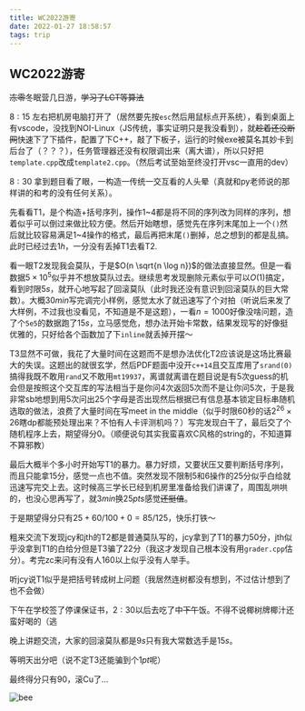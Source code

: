 ```yaml
---
title: WC2022游寄
date: 2022-01-27 18:58:57
tags: trip
---
```


## WC2022游寄

~~冻零~~冬眠营几日游，~~学习了LCT等算法~~

<!-- more -->

$8:15$ 左右把机房电脑打开了（居然要先按`esc`然后用鼠标点开系统），看到桌面上有vscode，没找到NOI-Linux（JS传统，事实证明只是我没看到），就~~趁着还没断网~~快速下了下插件，配置了下C++，敲了下板子，运行的时候exe被莫名其妙卡到后台了（？？？），任务管理器还没有权限调出来（离大谱），所以只好把`template.cpp`改成`template2.cpp`。（然后考试至始至终没打开vsc一直用的dev）

$8:30$ 拿到题目看了眼，一构造一传统一交互看的人头晕（真就和py老师说的那样讲的和考的没有任何关系）。

先看看T1，是个构造+括号序列，操作$1$~$4$都是将不同的序列改为同样的序列，想着似乎可以倒过来做比较方便。然后开始瞎想，感觉先在序列末尾加上一个`()`然后就比较容易满足$1$~$4$操作的格式，最后再把末尾`()`删掉，总之想到的都是乱搞。此时已经过去$1h$，一分没有丢掉T1去看T2.

看一眼T2发现我会莫队，于是$O(n \sqrt{n \log n})$的做法直接显然。但是一看数据$5\times 10^5$似乎并不想放莫队过去。继续思考发现删除元素似乎可以$O(1)$搞定，看到时限$5s$，就开心地写起了回滚莫队（此时我还没有意识到回滚莫队的巨大常数）。大概$30min$写完调完小样例，感觉太水了就迅速写了个对拍（听说后来发了大样例，不过我也没看见，不知道是不是这题），一看$n=1000$好像没啥问题，造了个`5e5`的数据跑了$15s$，立马感觉危，想办法开始卡常数，结果发现写的好像挺优雅的，只好给各个函数加了下`inline`就丢掉开摆～

T3显然不可做，我花了大量时间在这题而不是想办法优化T2应该说是这场比赛最大的失误。这题出的就很玄学，然后PDF题面中没开`c++14`且交互库用了`srand(0)`搞得我既不敢用`rand`又不敢用`mt19937`，离谱就离谱在题目说是有$5$次guess的机会但是按照这个交互库的写法相当于是你问$4$次返回$5$次而不是让你问$5$次，于是我非常sb地想到用$5$次问出$25$个字母是否出现然后根据已有信息基本锁定目标串随机选取的做法，浪费了大量时间在写meet in the middle（似乎时限$60$秒的话$2^{26}\times 26$瞎dp都能预处理出来？不怕有人卡评测机吗？）写完发现白干了，最后交了个随机程序上去，期望得分$0$。（顺便说句其实我蛮喜欢C风格的string的，不知道算不算邪教）

最后大概半个多小时开始写T1的暴力。暴力好烦，又要状压又要判断括号序列，而且只能拿$15$分，感觉一点也不值。突然发现不限制$5$和$6$操作的$25$分似乎白给就迅速写完交上去。这时候高三学长已经到机房里准备给我们讲课了，周围乱哄哄的，也没心思再写了，就$3min$换$25pts$感觉~~还挺值~~。

于是期望得分只有$25+60/100+0=85/125$，快乐打铁～

粗来交流下发现jcy和jth的T2都是普通莫队写的，jcy拿到了T1的暴力$50$分，jth似乎没拿到T1的白给分但是T3骗了$22$分（我这才发现自己根本没有用`grader.cpp`估分）。考完zc来问有没有人$160$以上似乎没有人举手。

听jcy说T1似乎是把括号转成树上问题（我居然连树都没有想到，不过估计想到了也不会做）

下午在学校签了停课保证书，$2:30$以后去吃了中~~下午~~饭。不得不说椰树牌椰汁还蛮好喝的（逃

晚上讲题交流，大家的回滚莫队都是$9s$只有我大常数选手是$15s$。

等明天出分吧（说不定T3还能骗到个$1pt$呢）

最终得分只有$90$，滚Cu了...

![bee](bee.png)
